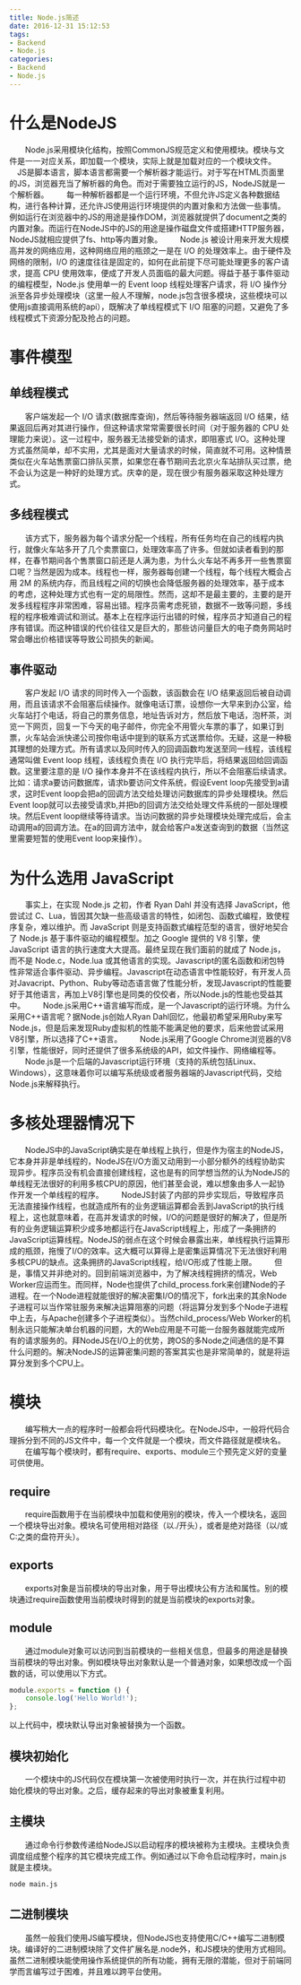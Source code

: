 ```yaml
---
title: Node.js简述
date: 2016-12-31 15:12:53
tags: 
- Backend
- Node.js
categories:
- Backend
- Node.js
---
```

# 什么是NodeJS
　　Node.js采用模块化结构，按照CommonJS规范定义和使用模块。模块与文件是一一对应关系，即加载一个模块，实际上就是加载对应的一个模块文件。
　JS是脚本语言，脚本语言都需要一个解析器才能运行。对于写在HTML页面里的JS，浏览器充当了解析器的角色。而对于需要独立运行的JS，NodeJS就是一个解析器。
　　每一种解析器都是一个运行环境，不但允许JS定义各种数据结构，进行各种计算，还允许JS使用运行环境提供的内置对象和方法做一些事情。例如运行在浏览器中的JS的用途是操作DOM，浏览器就提供了document之类的内置对象。而运行在NodeJS中的JS的用途是操作磁盘文件或搭建HTTP服务器，NodeJS就相应提供了fs、http等内置对象。
　　Node.js 被设计用来开发大规模高并发的网络应用，这种网络应用的瓶颈之一是在 I/O 的处理效率上。由于硬件及网络的限制，I/O 的速度往往是固定的，如何在此前提下尽可能处理更多的客户请求，提高 CPU 使用效率，便成了开发人员面临的最大问题。得益于基于事件驱动的编程模型，Node.js 使用单一的 Event loop 线程处理客户请求，将 I/O 操作分派至各异步处理模块（这里一般人不理解，node.js包含很多模块，这些模块可以使用js直接调用系统的api），既解决了单线程模式下 I/O 阻塞的问题，又避免了多线程模式下资源分配及抢占的问题。

# 事件模型
## 单线程模式
　　客户端发起一个 I/O 请求(数据库查询)，然后等待服务器端返回 I/O 结果，结果返回后再对其进行操作，但这种请求常常需要很长时间（对于服务器的 CPU 处理能力来说）。这一过程中，服务器无法接受新的请求，即阻塞式 I/O。这种处理方式虽然简单，却不实用，尤其是面对大量请求的时候，简直就不可用。这种情景类似在火车站售票窗口排队买票，如果您在春节期间去北京火车站排队买过票，绝不会认为这是一种好的处理方式。庆幸的是，现在很少有服务器采取这种处理方式。

## 多线程模式
　　该方式下，服务器为每个请求分配一个线程，所有任务均在自己的线程内执行，就像火车站多开了几个卖票窗口，处理效率高了许多。但就如读者看到的那样，在春节期间各个售票窗口前还是人满为患，为什么火车站不再多开一些售票窗口呢？当然是因为成本。线程也一样，服务器每创建一个线程，每个线程大概会占用 2M 的系统内存，而且线程之间的切换也会降低服务器的处理效率，基于成本的考虑，这种处理方式也有一定的局限性。然而，这却不是最主要的，主要的是开发多线程程序非常困难，容易出错。程序员需考虑死锁，数据不一致等问题，多线程的程序极难调试和测试。基本上在程序运行出错的时候，程序员才知道自己的程序有错误。而这种错误的代价往往又是巨大的，那些访问量巨大的电子商务网站时常会曝出价格错误等导致公司损失的新闻。

## 事件驱动
　　客户发起 I/O 请求的同时传入一个函数，该函数会在 I/O 结果返回后被自动调用，而且该请求不会阻塞后续操作。就像电话订票，设想你一大早来到办公室，给火车站打个电话，将自己的票务信息，地址告诉对方，然后放下电话，泡杯茶，浏览一下网页，回复一下今天的电子邮件，你完全不用管火车票的事了，如果订到票，火车站会派快递公司按你电话中提到的联系方式送票给你。无疑，这是一种极其理想的处理方式。所有请求以及同时传入的回调函数均发送至同一线程，该线程通常叫做 Event loop 线程，该线程负责在 I/O 执行完毕后，将结果返回给回调函数。这里要注意的是 I/O 操作本身并不在该线程内执行，所以不会阻塞后续请求。比如：请求a要访问数据库，请求b要访问文件系统，假设Event loop先接受到a请求，这时Event loop会把a的回调方法交给处理访问数据库的异步处理模块。然后Event loop就可以去接受请求b,并把b的回调方法交给处理文件系统的一部处理模块。然后Event loop继续等待请求。当访问数据的异步处理模块处理完成后，会主动调用a的回调方法。在a的回调方法中，就会给客户a发送查询到的数据（当然这里需要短暂的使用Event loop来操作）。

# 为什么选用 JavaScript
　　事实上，在实现 Node.js 之初，作者 Ryan Dahl 并没有选择 JavaScript，他尝试过 C、Lua，皆因其欠缺一些高级语言的特性，如闭包、函数式编程，致使程序复杂，难以维护。而 JavaScript 则是支持函数式编程范型的语言，很好地契合了 Node.js 基于事件驱动的编程模型。加之 Google 提供的 V8 引擎，使 JavaScript 语言的执行速度大大提高。最终呈现在我们面前的就成了 Node.js，而不是 Node.c，Node.lua 或其他语言的实现。Javascript的匿名函数和闭包特性非常适合事件驱动、异步编程。Javascript在动态语言中性能较好，有开发人员对Javacript、Python、Ruby等动态语言做了性能分析，发现Javascript的性能要好于其他语言，再加上V8引擎也是同类的佼佼者，所以Node.js的性能也受益其中。
　　Node.js采用C++语言编写而成，是一个Javascript的运行环境。为什么采用C++语言呢？据Node.js创始人Ryan Dahl回忆，他最初希望采用Ruby来写Node.js，但是后来发现Ruby虚拟机的性能不能满足他的要求，后来他尝试采用V8引擎，所以选择了C++语言。
　　Node.js采用了Google Chrome浏览器的V8引擎，性能很好，同时还提供了很多系统级的API，如文件操作、网络编程等。
　　Node.js是一个后端的Javascript运行环境（支持的系统包括Linux、Windows），这意味着你可以编写系统级或者服务器端的Javascript代码，交给Node.js来解释执行。

# 多核处理器情况下
　　NodeJS中的JavaScript确实是在单线程上执行，但是作为宿主的NodeJS，它本身并非是单线程的，NodeJS在I/O方面又动用到一小部分额外的线程协助实现异步。程序员没有机会直接创建线程，这也是有的同学想当然的认为NodeJS的单线程无法很好的利用多核CPU的原因，他们甚至会说，难以想象由多人一起协作开发一个单线程的程序。
　　NodeJS封装了内部的异步实现后，导致程序员无法直接操作线程，也就造成所有的业务逻辑运算都会丢到JavaScript的执行线程上，这也就意味着，在高并发请求的时候，I/O的问题是很好的解决了，但是所有的业务逻辑运算积少成多地都运行在JavaScript线程上，形成了一条拥挤的JavaScript运算线程。NodeJS的弱点在这个时候会暴露出来，单线程执行运算形成的瓶颈，拖慢了I/O的效率。这大概可以算得上是密集运算情况下无法很好利用多核CPU的缺点。这条拥挤的JavaScript线程，给I/O形成了性能上限。
　　但是，事情又并非绝对的。回到前端浏览器中，为了解决线程拥挤的情况，Web Worker应运而生。而同样，Node也提供了child_process.fork来创建Node的子进程。在一个Node进程就能很好的解决密集I/O的情况下，fork出来的其余Node子进程可以当作常驻服务来解决运算阻塞的问题（将运算分发到多个Node子进程中上去，与Apache创建多个子进程类似）。当然child_process/Web Worker的机制永远只能解决单台机器的问题，大的Web应用是不可能一台服务器就能完成所有的请求服务的。拜NodeJS在I/O上的优势，跨OS的多Node之间通信的是不算什么问题的。解决NodeJS的运算密集问题的答案其实也是非常简单的，就是将运算分发到多个CPU上。　

# 模块
　　编写稍大一点的程序时一般都会将代码模块化。在NodeJS中，一般将代码合理拆分到不同的JS文件中，每一个文件就是一个模块，而文件路径就是模块名。
　　在编写每个模块时，都有require、exports、module三个预先定义好的变量可供使用。
## require
　　require函数用于在当前模块中加载和使用别的模块，传入一个模块名，返回一个模块导出对象。模块名可使用相对路径（以./开头），或者是绝对路径（以/或C:之类的盘符开头）。
## exports
　　exports对象是当前模块的导出对象，用于导出模块公有方法和属性。别的模块通过require函数使用当前模块时得到的就是当前模块的exports对象。
## module
　　通过module对象可以访问到当前模块的一些相关信息，但最多的用途是替换当前模块的导出对象。例如模块导出对象默认是一个普通对象，如果想改成一个函数的话，可以使用以下方式。
```js
module.exports = function () {
    console.log('Hello World!');
};
```
以上代码中，模块默认导出对象被替换为一个函数。

## 模块初始化
　　一个模块中的JS代码仅在模块第一次被使用时执行一次，并在执行过程中初始化模块的导出对象。之后，缓存起来的导出对象被重复利用。
## 主模块
　　通过命令行参数传递给NodeJS以启动程序的模块被称为主模块。主模块负责调度组成整个程序的其它模块完成工作。例如通过以下命令启动程序时，main.js就是主模块。
```bash
node main.js
```
## 二进制模块
　　虽然一般我们使用JS编写模块，但NodeJS也支持使用C/C++编写二进制模块。编译好的二进制模块除了文件扩展名是.node外，和JS模块的使用方式相同。虽然二进制模块能使用操作系统提供的所有功能，拥有无限的潜能，但对于前端同学而言编写过于困难，并且难以跨平台使用。
